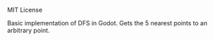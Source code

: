 MIT License

Basic implementation of DFS in Godot. Gets the 5 nearest points to an arbitrary point.
